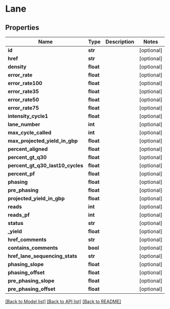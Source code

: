 # Lane

## Properties
Name | Type | Description | Notes
------------ | ------------- | ------------- | -------------
**id** | **str** |  | [optional] 
**href** | **str** |  | [optional] 
**density** | **float** |  | [optional] 
**error_rate** | **float** |  | [optional] 
**error_rate100** | **float** |  | [optional] 
**error_rate35** | **float** |  | [optional] 
**error_rate50** | **float** |  | [optional] 
**error_rate75** | **float** |  | [optional] 
**intensity_cycle1** | **float** |  | [optional] 
**lane_number** | **int** |  | [optional] 
**max_cycle_called** | **int** |  | [optional] 
**max_projected_yield_in_gbp** | **float** |  | [optional] 
**percent_aligned** | **float** |  | [optional] 
**percent_gt_q30** | **float** |  | [optional] 
**percent_gt_q30_last10_cycles** | **float** |  | [optional] 
**percent_pf** | **float** |  | [optional] 
**phasing** | **float** |  | [optional] 
**pre_phasing** | **float** |  | [optional] 
**projected_yield_in_gbp** | **float** |  | [optional] 
**reads** | **int** |  | [optional] 
**reads_pf** | **int** |  | [optional] 
**status** | **str** |  | [optional] 
**_yield** | **float** |  | [optional] 
**href_comments** | **str** |  | [optional] 
**contains_comments** | **bool** |  | [optional] 
**href_lane_sequencing_stats** | **str** |  | [optional] 
**phasing_slope** | **float** |  | [optional] 
**phasing_offset** | **float** |  | [optional] 
**pre_phasing_slope** | **float** |  | [optional] 
**pre_phasing_offset** | **float** |  | [optional] 

[[Back to Model list]](../README.md#documentation-for-models) [[Back to API list]](../README.md#documentation-for-api-endpoints) [[Back to README]](../README.md)


